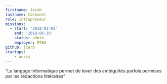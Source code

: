 ```yaml
---
firstname: Jacob
lastname: Carbonel
role: Intrapreneur
missions:
  - start: '2018-01-01'
    end: '2018-06-30'
    status: admin
    employer: MTES
github: jcarb
startups:
    - aeris
---
```


“Le langage informatique permet de lever des ambiguïtés parfois permises par les rédactions littéraires”
